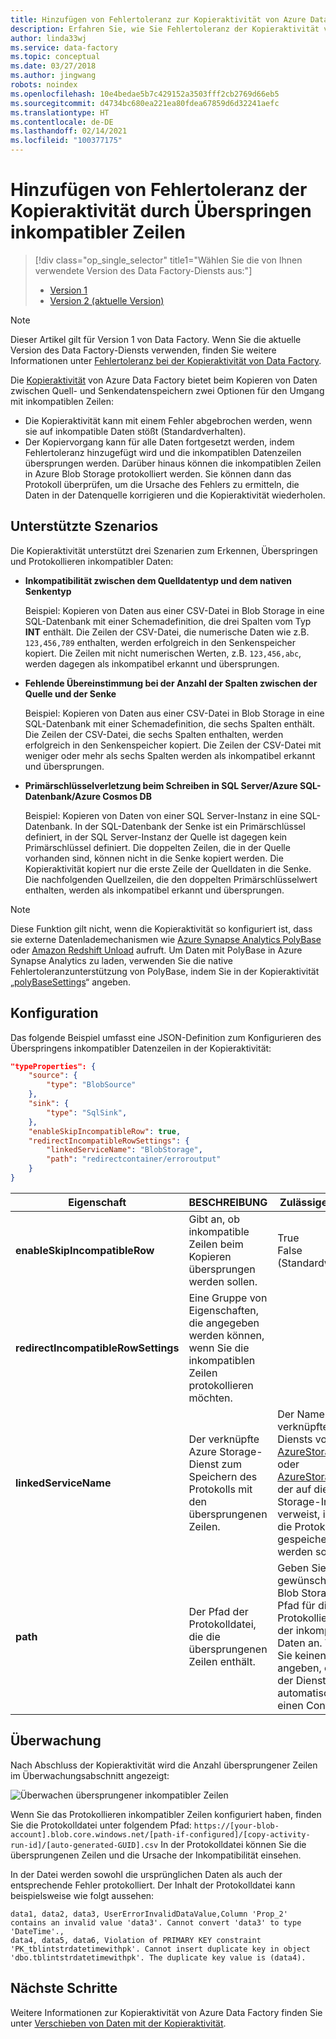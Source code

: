 ```yaml
---
title: Hinzufügen von Fehlertoleranz zur Kopieraktivität von Azure Data Factory durch Überspringen inkompatibler Zeilen
description: Erfahren Sie, wie Sie Fehlertoleranz der Kopieraktivität von Azure Data Factory durch Überspringen inkompatibler Zeilen hinzufügen.
author: linda33wj
ms.service: data-factory
ms.topic: conceptual
ms.date: 03/27/2018
ms.author: jingwang
robots: noindex
ms.openlocfilehash: 10e4bedae5b7c429152a3503fff2cb2769d66eb5
ms.sourcegitcommit: d4734bc680ea221ea80fdea67859d6d32241aefc
ms.translationtype: HT
ms.contentlocale: de-DE
ms.lasthandoff: 02/14/2021
ms.locfileid: "100377175"
---
```

# <a name="add-fault-tolerance-in-copy-activity-by-skipping-incompatible-rows"></a>Hinzufügen von Fehlertoleranz der Kopieraktivität durch Überspringen inkompatibler Zeilen

> [!div class="op_single_selector" title1="Wählen Sie die von Ihnen verwendete Version des Data Factory-Diensts aus:"]
> * [Version 1](data-factory-copy-activity-fault-tolerance.md)
> * [Version 2 (aktuelle Version)](../copy-activity-fault-tolerance.md)

> [!NOTE]
> Dieser Artikel gilt für Version 1 von Data Factory. Wenn Sie die aktuelle Version des Data Factory-Diensts verwenden, finden Sie weitere Informationen unter [Fehlertoleranz bei der Kopieraktivität von Data Factory](../copy-activity-fault-tolerance.md).

Die [Kopieraktivität](data-factory-data-movement-activities.md) von Azure Data Factory bietet beim Kopieren von Daten zwischen Quell- und Senkendatenspeichern zwei Optionen für den Umgang mit inkompatiblen Zeilen:

- Die Kopieraktivität kann mit einem Fehler abgebrochen werden, wenn sie auf inkompatible Daten stößt (Standardverhalten).
- Der Kopiervorgang kann für alle Daten fortgesetzt werden, indem Fehlertoleranz hinzugefügt wird und die inkompatiblen Datenzeilen übersprungen werden. Darüber hinaus können die inkompatiblen Zeilen in Azure Blob Storage protokolliert werden. Sie können dann das Protokoll überprüfen, um die Ursache des Fehlers zu ermitteln, die Daten in der Datenquelle korrigieren und die Kopieraktivität wiederholen.

## <a name="supported-scenarios"></a>Unterstützte Szenarios
Die Kopieraktivität unterstützt drei Szenarien zum Erkennen, Überspringen und Protokollieren inkompatibler Daten:

- **Inkompatibilität zwischen dem Quelldatentyp und dem nativen Senkentyp**

    Beispiel: Kopieren von Daten aus einer CSV-Datei in Blob Storage in eine SQL-Datenbank mit einer Schemadefinition, die drei Spalten vom Typ **INT** enthält. Die Zeilen der CSV-Datei, die numerische Daten wie z.B. `123,456,789` enthalten, werden erfolgreich in den Senkenspeicher kopiert. Die Zeilen mit nicht numerischen Werten, z.B. `123,456,abc`, werden dagegen als inkompatibel erkannt und übersprungen.

- **Fehlende Übereinstimmung bei der Anzahl der Spalten zwischen der Quelle und der Senke**

    Beispiel: Kopieren von Daten aus einer CSV-Datei in Blob Storage in eine SQL-Datenbank mit einer Schemadefinition, die sechs Spalten enthält. Die Zeilen der CSV-Datei, die sechs Spalten enthalten, werden erfolgreich in den Senkenspeicher kopiert. Die Zeilen der CSV-Datei mit weniger oder mehr als sechs Spalten werden als inkompatibel erkannt und übersprungen.

- **Primärschlüsselverletzung beim Schreiben in SQL Server/Azure SQL-Datenbank/Azure Cosmos DB**

    Beispiel: Kopieren von Daten von einer SQL Server-Instanz in eine SQL-Datenbank. In der SQL-Datenbank der Senke ist ein Primärschlüssel definiert, in der SQL Server-Instanz der Quelle ist dagegen kein Primärschlüssel definiert. Die doppelten Zeilen, die in der Quelle vorhanden sind, können nicht in die Senke kopiert werden. Die Kopieraktivität kopiert nur die erste Zeile der Quelldaten in die Senke. Die nachfolgenden Quellzeilen, die den doppelten Primärschlüsselwert enthalten, werden als inkompatibel erkannt und übersprungen.

>[!NOTE]
>Diese Funktion gilt nicht, wenn die Kopieraktivität so konfiguriert ist, dass sie externe Datenlademechanismen wie [Azure Synapse Analytics PolyBase](data-factory-azure-sql-data-warehouse-connector.md#use-polybase-to-load-data-into-azure-synapse-analytics) oder [Amazon Redshift Unload](data-factory-amazon-redshift-connector.md#use-unload-to-copy-data-from-amazon-redshift) aufruft. Um Daten mit PolyBase in Azure Synapse Analytics zu laden, verwenden Sie die native Fehlertoleranzunterstützung von PolyBase, indem Sie in der Kopieraktivität „[polyBaseSettings](data-factory-azure-sql-data-warehouse-connector.md#sqldwsink)“ angeben.

## <a name="configuration"></a>Konfiguration
Das folgende Beispiel umfasst eine JSON-Definition zum Konfigurieren des Überspringens inkompatibler Datenzeilen in der Kopieraktivität:

```json
"typeProperties": {
    "source": {
        "type": "BlobSource"
    },
    "sink": {
        "type": "SqlSink",
    },
    "enableSkipIncompatibleRow": true,
    "redirectIncompatibleRowSettings": {
        "linkedServiceName": "BlobStorage",
        "path": "redirectcontainer/erroroutput"
    }
}
```

| Eigenschaft | BESCHREIBUNG | Zulässige Werte | Erforderlich |
| --- | --- | --- | --- |
| **enableSkipIncompatibleRow** | Gibt an, ob inkompatible Zeilen beim Kopieren übersprungen werden sollen. | True<br/>False (Standardwert) | Nein |
| **redirectIncompatibleRowSettings** | Eine Gruppe von Eigenschaften, die angegeben werden können, wenn Sie die inkompatiblen Zeilen protokollieren möchten. | &nbsp; | Nein |
| **linkedServiceName** | Der verknüpfte Azure Storage-Dienst zum Speichern des Protokolls mit den übersprungenen Zeilen. | Der Name eines verknüpften Diensts vom Typ [AzureStorage](data-factory-azure-blob-connector.md#azure-storage-linked-service) oder [AzureStorageSas](data-factory-azure-blob-connector.md#azure-storage-sas-linked-service), der auf die Storage-Instanz verweist, in der die Protokolldatei gespeichert werden soll. | Nein |
| **path** | Der Pfad der Protokolldatei, die die übersprungenen Zeilen enthält. | Geben Sie den gewünschten Blob Storage-Pfad für die Protokollierung der inkompatiblen Daten an. Wenn Sie keinen Pfad angeben, erstellt der Dienst automatisch einen Container. | Nein |

## <a name="monitoring"></a>Überwachung
Nach Abschluss der Kopieraktivität wird die Anzahl übersprungener Zeilen im Überwachungsabschnitt angezeigt:

![Überwachen übersprungener inkompatibler Zeilen](./media/data-factory-copy-activity-fault-tolerance/skip-incompatible-rows-monitoring.png)

Wenn Sie das Protokollieren inkompatibler Zeilen konfiguriert haben, finden Sie die Protokolldatei unter folgendem Pfad: `https://[your-blob-account].blob.core.windows.net/[path-if-configured]/[copy-activity-run-id]/[auto-generated-GUID].csv` In der Protokolldatei können Sie die übersprungenen Zeilen und die Ursache der Inkompatibilität einsehen.

In der Datei werden sowohl die ursprünglichen Daten als auch der entsprechende Fehler protokolliert. Der Inhalt der Protokolldatei kann beispielsweise wie folgt aussehen:
```
data1, data2, data3, UserErrorInvalidDataValue,Column 'Prop_2' contains an invalid value 'data3'. Cannot convert 'data3' to type 'DateTime'.,
data4, data5, data6, Violation of PRIMARY KEY constraint 'PK_tblintstrdatetimewithpk'. Cannot insert duplicate key in object 'dbo.tblintstrdatetimewithpk'. The duplicate key value is (data4).
```

## <a name="next-steps"></a>Nächste Schritte
Weitere Informationen zur Kopieraktivität von Azure Data Factory finden Sie unter [Verschieben von Daten mit der Kopieraktivität](data-factory-data-movement-activities.md).
